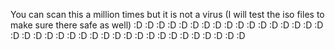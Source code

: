 You can scan this a million times but it is not a virus (I will test the iso files to make sure there safe as well)
:D :D :D :D :D :D :D :D :D :D :D :D :D :D :D :D :D :D :D :D :D :D :D :D :D :D :D :D :D :D :D :D :D :D :D :D :D :D 
